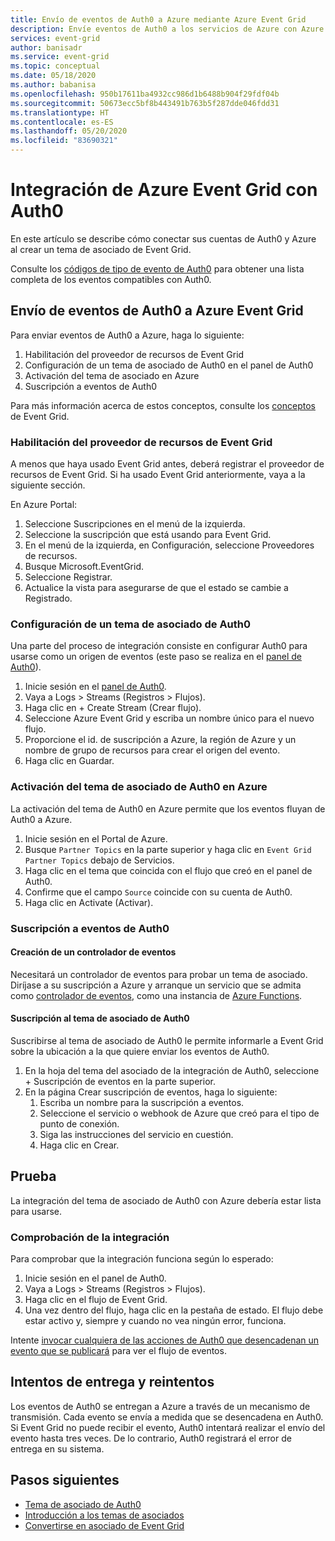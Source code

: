 ```yaml
---
title: Envío de eventos de Auth0 a Azure mediante Azure Event Grid
description: Envíe eventos de Auth0 a los servicios de Azure con Azure Event Grid.
services: event-grid
author: banisadr
ms.service: event-grid
ms.topic: conceptual
ms.date: 05/18/2020
ms.author: babanisa
ms.openlocfilehash: 950b17611ba4932cc986d1b6488b904f29fdf04b
ms.sourcegitcommit: 50673ecc5bf8b443491b763b5f287dde046fdd31
ms.translationtype: HT
ms.contentlocale: es-ES
ms.lasthandoff: 05/20/2020
ms.locfileid: "83690321"
---
```

# <a name="integrate-azure-event-grid-with-auth0"></a>Integración de Azure Event Grid con Auth0

En este artículo se describe cómo conectar sus cuentas de Auth0 y Azure al crear un tema de asociado de Event Grid.

Consulte los [códigos de tipo de evento de Auth0](https://auth0.com/docs/logs/references/log-event-type-codes) para obtener una lista completa de los eventos compatibles con Auth0.

## <a name="send-events-from-auth0-to-azure-event-grid"></a>Envío de eventos de Auth0 a Azure Event Grid
Para enviar eventos de Auth0 a Azure, haga lo siguiente:

1. Habilitación del proveedor de recursos de Event Grid
1. Configuración de un tema de asociado de Auth0 en el panel de Auth0
1. Activación del tema de asociado en Azure
1. Suscripción a eventos de Auth0

Para más información acerca de estos conceptos, consulte los [conceptos](concepts.md) de Event Grid.

### <a name="enable-event-grid-resource-provider"></a>Habilitación del proveedor de recursos de Event Grid
A menos que haya usado Event Grid antes, deberá registrar el proveedor de recursos de Event Grid. Si ha usado Event Grid anteriormente, vaya a la siguiente sección.

En Azure Portal:
1. Seleccione Suscripciones en el menú de la izquierda.
1. Seleccione la suscripción que está usando para Event Grid.
1. En el menú de la izquierda, en Configuración, seleccione Proveedores de recursos.
1. Busque Microsoft.EventGrid.
1. Seleccione Registrar.
1. Actualice la vista para asegurarse de que el estado se cambie a Registrado.

### <a name="set-up-an-auth0-partner-topic"></a>Configuración de un tema de asociado de Auth0
Una parte del proceso de integración consiste en configurar Auth0 para usarse como un origen de eventos (este paso se realiza en el [panel de Auth0](https://manage.auth0.com/)).

1. Inicie sesión en el [panel de Auth0](https://manage.auth0.com/).
1. Vaya a Logs > Streams (Registros > Flujos).
1. Haga clic en + Create Stream (Crear flujo).
1. Seleccione Azure Event Grid y escriba un nombre único para el nuevo flujo.
1. Proporcione el id. de suscripción a Azure, la región de Azure y un nombre de grupo de recursos para crear el origen del evento. 
1. Haga clic en Guardar.

### <a name="activate-your-auth0-partner-topic-in-azure"></a>Activación del tema de asociado de Auth0 en Azure
La activación del tema de Auth0 en Azure permite que los eventos fluyan de Auth0 a Azure.

1. Inicie sesión en el Portal de Azure.
1. Busque `Partner Topics` en la parte superior y haga clic en `Event Grid Partner Topics` debajo de Servicios.
1. Haga clic en el tema que coincida con el flujo que creó en el panel de Auth0.
1. Confirme que el campo `Source` coincide con su cuenta de Auth0.
1. Haga clic en Activate (Activar).

### <a name="subscribe-to-auth0-events"></a>Suscripción a eventos de Auth0

#### <a name="create-an-event-handler"></a>Creación de un controlador de eventos
Necesitará un controlador de eventos para probar un tema de asociado. Diríjase a su suscripción a Azure y arranque un servicio que se admita como [controlador de eventos](event-handlers.md), como una instancia de [Azure Functions](custom-event-to-function.md).

#### <a name="subscribe-to-your-auth0-partner-topic"></a>Suscripción al tema de asociado de Auth0
Suscribirse al tema de asociado de Auth0 le permite informarle a Event Grid sobre la ubicación a la que quiere enviar los eventos de Auth0.

1. En la hoja del tema del asociado de la integración de Auth0, seleccione + Suscripción de eventos en la parte superior.
1. En la página Crear suscripción de eventos, haga lo siguiente:
    1. Escriba un nombre para la suscripción a eventos.
    1. Seleccione el servicio o webhook de Azure que creó para el tipo de punto de conexión.
    1. Siga las instrucciones del servicio en cuestión.
    1. Haga clic en Crear.

## <a name="testing"></a>Prueba
La integración del tema de asociado de Auth0 con Azure debería estar lista para usarse.

### <a name="verify-the-integration"></a>Comprobación de la integración
Para comprobar que la integración funciona según lo esperado:

1. Inicie sesión en el panel de Auth0.
1. Vaya a Logs > Streams (Registros > Flujos).
1. Haga clic en el flujo de Event Grid.
1. Una vez dentro del flujo, haga clic en la pestaña de estado. El flujo debe estar activo y, siempre y cuando no vea ningún error, funciona.

Intente [invocar cualquiera de las acciones de Auth0 que desencadenan un evento que se publicará](https://auth0.com/docs/logs/references/log-event-type-codes) para ver el flujo de eventos.

## <a name="delivery-attempts-and-retries"></a>Intentos de entrega y reintentos
Los eventos de Auth0 se entregan a Azure a través de un mecanismo de transmisión. Cada evento se envía a medida que se desencadena en Auth0. Si Event Grid no puede recibir el evento, Auth0 intentará realizar el envío del evento hasta tres veces. De lo contrario, Auth0 registrará el error de entrega en su sistema.

## <a name="next-steps"></a>Pasos siguientes

- [Tema de asociado de Auth0](auth0-overview.md)
- [Introducción a los temas de asociados](partner-topics-overview.md)
- [Convertirse en asociado de Event Grid](partner-onboarding-overview.md)